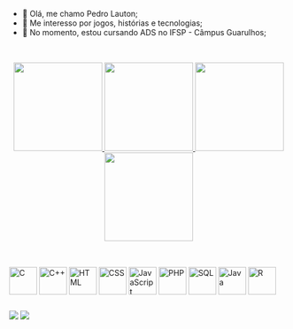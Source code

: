 - 👋 Olá, me chamo Pedro Lauton;
- 👀 Me interesso por jogos, histórias e tecnologias;
- 🌱 No momento, estou cursando ADS no IFSP - Câmpus Guarulhos;

## 

<br/>

<div align="center">
    <a href="https://github.com/PedroLauton#gh-light-mode-only">
        <img height="160em" src="https://github-readme-stats.vercel.app/api/top-langs/?username=PedroLauton&layout=compact&count_private=true&theme=flag-india&show)](https://github.com/anuraghazra/github-readme-stats"/>
        <img height="160em" src="https://github-readme-streak-stats.herokuapp.com/?user=PedroLauton&hide_border=false&theme=buefy"/>
    <a/>
    <a href="https://github.com/PedroLauton#gh-dark-mode-only">
      <img height="160em" src="https://github-readme-stats.vercel.app/api/top-langs/?username=PedroLauton&layout=compact&count_private=true&theme=github_dark&show)](https://github.com/anuraghazra/github-readme-stats"/>
        <img height="160em" src="https://github-readme-streak-stats.herokuapp.com/?user=PedroLauton&theme=midnight-purple&hide_border=false&background=0d11175c"/>
    </a>
</div> 

## 

<br/>

<div align="left">
     <img align="center" height="50em" src="https://cdn.jsdelivr.net/gh/devicons/devicon/icons/c/c-original.svg" title="C"/> 
     <img align="center" height="50em" src="https://cdn.jsdelivr.net/gh/devicons/devicon/icons/cplusplus/cplusplus-original.svg"              title="C++" />
     <img align="center" height="50em" src="https://cdn.jsdelivr.net/gh/devicons/devicon/icons/html5/html5-original.svg" title="HTML"/>
     <img align="center" height="50em" src="https://cdn.jsdelivr.net/gh/devicons/devicon/icons/css3/css3-original.svg" title="CSS"/> 
     <img align="center" height="50em" src="https://cdn.jsdelivr.net/gh/devicons/devicon/icons/javascript/javascript-original.svg"            title="JavaScript" />
     <img align="center" height="50em" src="https://cdn.jsdelivr.net/gh/devicons/devicon@latest/icons/php/php-original.svg" title="PHP"/>
     <img align="center" height="50em" src="https://cdn.jsdelivr.net/gh/devicons/devicon@latest/icons/azuresqldatabase/azuresqldatabase-original.svg" title="SQL"/>
     <img align="center" height="50em" src="https://cdn.jsdelivr.net/gh/devicons/devicon@latest/icons/java/java-original-wordmark.svg" title="Java"/>
     <img align="center" height="50em" src="https://cdn.jsdelivr.net/gh/devicons/devicon@latest/icons/r/r-original.svg" title="R"/>
</div>
  
##
    
   <a href="mailto:lautonpedro@gmail.com"><img src="https://img.shields.io/badge/-Gmail-%23333?style=for-the-badge&logo=gmail&logoColor=white" target="_blank"></a>
   <a href="https://instagram.com/lauton.p?igshid=ZDdkNTZiNTM=" target="_blank"><img src="https://img.shields.io/badge/-Instagram-%23E4405F?style=for-the-badge&logo=instagram&logoColor=white" target="_blank"></a>

    
